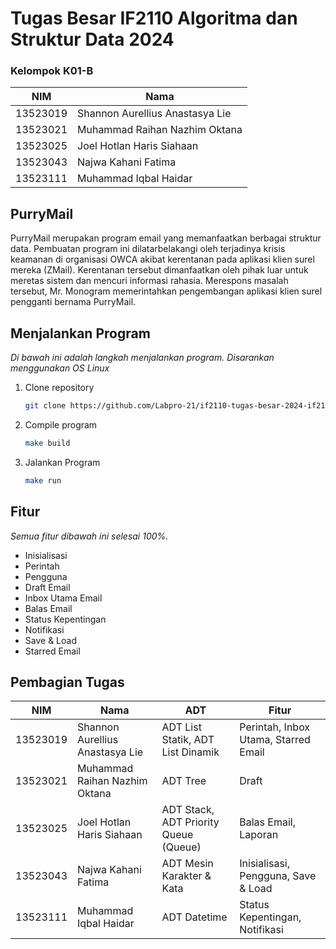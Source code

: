 # Tugas Besar IF2110 Algoritma dan Struktur Data 2024

### Kelompok K01-B
| NIM      | Nama                            |
| -------- | ------------------------------- |
| 13523019 | Shannon Aurellius Anastasya Lie |
| 13523021 | Muhammad Raihan Nazhim Oktana   |
| 13523025 | Joel Hotlan Haris Siahaan       |
| 13523043 | Najwa Kahani Fatima             |
| 13523111 | Muhammad Iqbal Haidar           |

## PurryMail

PurryMail merupakan program email yang memanfaatkan berbagai struktur data. Pembuatan program ini dilatarbelakangi oleh terjadinya krisis keamanan di organisasi OWCA akibat kerentanan pada aplikasi klien surel mereka (ZMail). Kerentanan tersebut dimanfaatkan oleh pihak luar untuk meretas sistem dan mencuri informasi rahasia. Merespons masalah tersebut, Mr. Monogram memerintahkan pengembangan aplikasi klien surel pengganti bernama PurryMail.

## Menjalankan Program

_Di bawah ini adalah langkah menjalankan program. Disarankan menggunakan OS Linux_

1. Clone repository
   ```sh
   git clone https://github.com/Labpro-21/if2110-tugas-besar-2024-if2110-01-b
   ```
2. Compile program
   ```sh
   make build
   ```
3. Jalankan Program
   ```sh
   make run
   ```

## Fitur

_Semua fitur dibawah ini selesai 100%._

- Inisialisasi
- Perintah
- Pengguna
- Draft Email
- Inbox Utama Email
- Balas Email
- Status Kepentingan
- Notifikasi
- Save & Load
- Starred Email

## Pembagian Tugas
| NIM      | Nama                            | ADT                                   | Fitur                                |
| -------- | ------------------------------- | ------------------------------------- | ------------------------------------ |
| 13523019 | Shannon Aurellius Anastasya Lie | ADT List Statik, ADT List Dinamik     | Perintah, Inbox Utama, Starred Email |
| 13523021 | Muhammad Raihan Nazhim Oktana   | ADT Tree                              | Draft                                |
| 13523025 | Joel Hotlan Haris Siahaan       | ADT Stack, ADT Priority Queue (Queue) | Balas Email, Laporan                 |
| 13523043 | Najwa Kahani Fatima             | ADT Mesin Karakter & Kata             | Inisialisasi, Pengguna, Save & Load  |
| 13523111 | Muhammad Iqbal Haidar           | ADT Datetime                          | Status Kepentingan, Notifikasi       |
